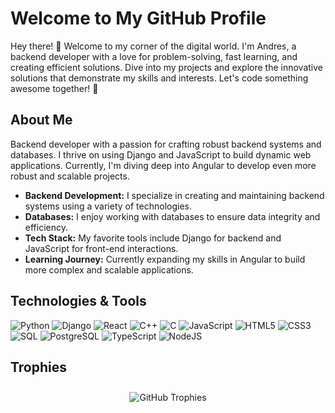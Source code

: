 # Welcome to My GitHub Profile

Hey there! 👋 Welcome to my corner of the digital world. I'm Andres, a backend developer with a love for problem-solving, fast learning, and creating efficient solutions. Dive into my projects and explore the innovative solutions that demonstrate my skills and interests. Let's code something awesome together! 🚀

## About Me

Backend developer with a passion for crafting robust backend systems and databases. I thrive on using Django and JavaScript to build dynamic web applications. Currently, I'm diving deep into Angular to develop even more robust and scalable projects.

- **Backend Development:** I specialize in creating and maintaining backend systems using a variety of technologies.
- **Databases:** I enjoy working with databases to ensure data integrity and efficiency.
- **Tech Stack:** My favorite tools include Django for backend and JavaScript for front-end interactions.
- **Learning Journey:** Currently expanding my skills in Angular to build more complex and scalable applications.

## Technologies & Tools

<p align="left">
  <img src="https://img.icons8.com/color/48/000000/python.png" alt="Python"/>
  <img src="https://img.icons8.com/color/48/000000/django.png" alt="Django"/>
  <img src="https://img.icons8.com/color/48/000000/react-native.png" alt="React"/>
  <img src="https://img.icons8.com/color/48/000000/c-plus-plus-logo.png" alt="C++"/>
  <img src="https://img.icons8.com/color/48/000000/c-programming.png" alt="C"/>
  <img src="https://img.icons8.com/color/48/000000/javascript.png" alt="JavaScript"/>
  <img src="https://img.icons8.com/color/48/000000/html-5.png" alt="HTML5"/>
  <img src="https://img.icons8.com/color/48/000000/css3.png" alt="CSS3"/>
  <img src="https://img.icons8.com/color/48/000000/sql.png" alt="SQL"/>
  <img src="https://img.icons8.com/color/48/000000/postgreesql.png" alt="PostgreSQL"/>
  <img src="https://img.icons8.com/color/48/000000/typescript.png" alt="TypeScript"/>
  <img src="https://img.icons8.com/color/48/000000/nodejs.png" alt="NodeJS"/>
</p>

## Trophies

<div align="center">
  <img src="https://github-profile-trophy.vercel.app/?username=AnndyyRobles&theme=juicyfresh&no-bg=true&no-frame=true&column=4&title=Stars,Commit,Repositories,MultiLanguage" alt="GitHub Trophies" style="margin: 10px;"/>
</div>


<!--
**AnndyyRobles/AnndyyRobles** is a ✨ _special_ ✨ repository because its `README.md` (this file) appears on your GitHub profile.

Here are some ideas to get you started:

- 🔭 I’m currently working on ...
- 🌱 I’m currently learning ...
- 👯 I’m looking to collaborate on ...
- 🤔 I’m looking for help with ...
- 💬 Ask me about ...
- 📫 How to reach me: ...
- 😄 Pronouns: ...
- ⚡ Fun fact: ...
-->
